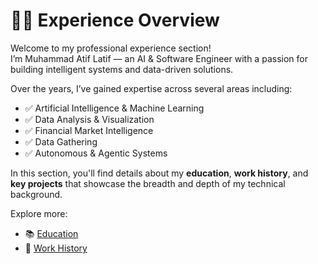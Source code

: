 # 👨‍💼 Experience Overview

Welcome to my professional experience section!  
I’m Muhammad Atif Latif — an AI & Software Engineer with a passion for building intelligent systems and data-driven solutions.

Over the years, I’ve gained expertise across several areas including:

- ✅ Artificial Intelligence & Machine Learning
- ✅ Data Analysis & Visualization
- ✅ Financial Market Intelligence
- ✅ Data Gathering
- ✅ Autonomous & Agentic Systems

In this section, you'll find details about my **education**, **work history**, and **key projects** that showcase the breadth and depth of my technical background.

Explore more:

- 📚 [Education](education.md)
- 🧠 [Work History](work-history.md)
